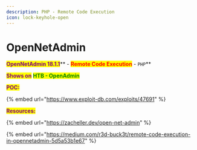 ```yaml
---
description: PHP - Remote Code Execution
icon: lock-keyhole-open
---
```


# OpenNetAdmin

&#x20;<mark style="color:purple;">**OpenNetAdmin 18.1.1**</mark>** - **<mark style="color:red;">**Remote Code Execution**</mark>** - **<mark style="color:orange;">**`PHP`**</mark>

<mark style="color:purple;">**Shows on**</mark> <mark style="color:green;">**HTB - OpenAdmin**</mark>

<mark style="color:purple;">**POC:**</mark>

{% embed url="https://www.exploit-db.com/exploits/47691" %}

<mark style="color:purple;">**Resources:**</mark>

{% embed url="https://zacheller.dev/open-net-admin" %}

{% embed url="https://medium.com/r3d-buck3t/remote-code-execution-in-opennetadmin-5d5a53b1e67" %}
